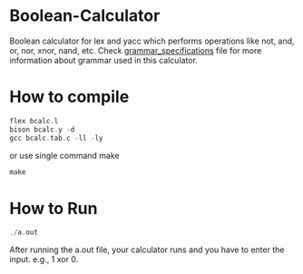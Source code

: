 # Boolean-Calculator

Boolean calculator for lex and yacc which performs operations like not, and, or, nor, xnor, nand, etc.
Check [grammar_specifications](grammar_specifications) file for more information about grammar used in this calculator.

# How to compile 

 ```C
 flex bcalc.l
 bison bcalc.y -d
 gcc bcalc.tab.c -ll -ly
 ```
 or use single command make
 
 ```c
 make
 ````
# How to Run

 ```c
 ./a.out
 ````

 After running the a.out file, your calculator runs and you have to enter the input. e.g., 1 xor 0.


